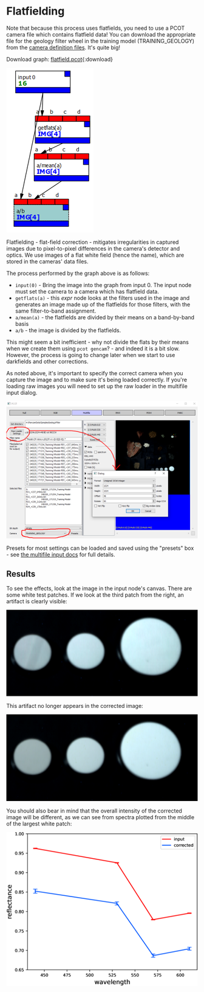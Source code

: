 # Flatfielding

Note that because this process uses flatfields, you need to use a PCOT
camera file which contains flatfield data! You can download the appropriate
file for the geology filter wheel in the training model (TRAINING_GEOLOGY)
from the [camera definition files](../cameras/index.md).
It's quite big!

Download graph: [flatfield.pcot](graphs/flatfield.pcot){:download}

![!Flatfielding graph](screenshots/flatfield.png)

Flatfielding - flat-field correction - mitigates irregularities in captured images due to
pixel-to-pixel differences in the camera's detector and optics. We use images of a flat white
field (hence the name), which are stored in the cameras' data files.

The process performed by the graph above is as follows:

* `input(0)` - Bring the image into the graph from input 0. The input node must set the camera
to a camera which has flatfield data.
* `getflats(a)` - this *expr* node looks at the filters used in the image and generates an image
made up of the flatfields for those filters, with the same filter-to-band assignment.
* `a/mean(a)` - the flatfields are divided by their means on a band-by-band basis
* `a/b` - the image is divided by the flatfields.

This might seem a bit inefficient - why not divide the flats by their means when we create them
using `pcot gencam`? - and indeed it is a bit slow. However, the process is going to change later
when we start to use darkfields and other corrections.

As noted above, it's important to specify the correct camera when you capture the image
and to make sure it's being loaded correctly. If you're loading raw images you will
need to set up the raw loader in the multifile input dialog.

![!Flatfielding input setup, showing the camera selection and raw loader settings](screenshots/flatfield_input_setup.png)

Presets for most settings can be loaded and saved using the "presets" box - see
[the multifile input docs](https://au-exomars.github.io/PCOT/userguide/multifile/) for full details.

## Results

To see the effects, look at the image in the input node's canvas. There are some white test patches.
If we look at the third patch from the right, an artifact is clearly visible:

![!Portion of uncorrected image (normalised)](screenshots/flatfield-bad.png)

This artifact no longer appears in the corrected image:

![!Portion of corrected image (normalised)](screenshots/flatfield-fixed.png)


You should also bear in mind that the overall intensity of the corrected image will be different,
as we can see from spectra plotted from the middle of the largest white patch:

![!Spectra of uncorrected and corrected white patch](screenshots/flatfield-plot.png)
    
